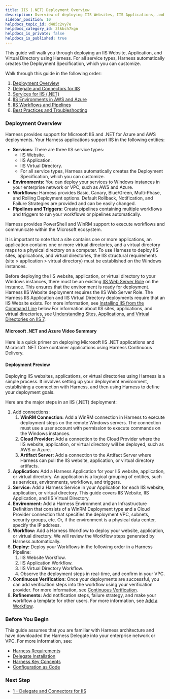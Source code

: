 ```yaml
---
title: IIS (.NET) Deployment Overview
description: Overview of deploying IIS Websites, IIS Applications, and IIS Virtual Directory.
sidebar_position: 10
helpdocs_topic_id: d485c2vy7e
helpdocs_category_id: 3lkbch7kgn
helpdocs_is_private: false
helpdocs_is_published: true
---
```


This guide will walk you through deploying an IIS Website, Application, and Virtual Directory using Harness. For all service types, Harness automatically creates the Deployment Specification, which you can customize.

Walk through this guide in the following order:

1. [Deployment Overview](iis-net-deployment.md#deployment-overview)
2. [Delegate and Connectors for IIS](1-delegate-and-connectors-for-iis.md)
3. [Services for IIS (.NET)](2-services-for-iis-net.md)
4. [IIS Environments in AWS and Azure](iis-environments.md)
5. [IIS Workflows and Pipelines](4-iis-workflows.md)
6. [Best Practices and Troubleshooting](5-best-practices-and-troubleshooting.md)

### Deployment Overview

Harness provides support for Microsoft IIS and .NET for Azure and AWS deployments. Your Harness applications support IIS in the following entities:

- **Services**: There are three IIS service types:
  - IIS Website.
  - IIS Application.
  - IIS Virtual Directory.
  - For all service types, Harness automatically creates the Deployment Specification, which you can customize.
- **Environments:** You can deploy your services to Windows instances in your enterprise network or VPC, such as AWS and Azure.
- **Workflows:** Harness provides Basic, Canary, Blue/Green, Multi-Phase, and Rolling Deployment options. Default Rollback, Notification, and Failure Strategies are provided and can be easily changed.
- **Pipelines and Triggers:** Create pipelines containing multiple workflows and triggers to run your workflows or pipelines automatically.

Harness provides PowerShell and WinRM support to execute workflows and communicate within the Microsoft ecosystem.

It is important to note that a site contains one or more applications, an application contains one or more virtual directories, and a virtual directory maps to a physical directory on a computer. To use Harness to deploy IIS sites, applications, and virtual directories, the IIS structural requirements (site > application > virtual directory) must be established on the Windows instances.

Before deploying the IIS website, application, or virtual directory to your Windows instances, there must be an existing [IIS Web Server Role](https://docs.microsoft.com/en-us/iis/web-hosting/web-server-for-shared-hosting/installing-the-web-server-role) on the instance. This ensures that the environment is ready for deployment. Harness IIS Website deployment requires the IIS Web Server Role. The Harness IIS Application and IIS Virtual Directory deployments require that an IIS Website exists. For more information, see [Installing IIS from the Command Line](5-best-practices-and-troubleshooting.md#installing-iis-from-the-command-line) below.For information about IIS sites, applications, and virtual directories, see [Understanding Sites, Applications, and Virtual Directories on IIS 7](https://docs.microsoft.com/en-us/iis/get-started/planning-your-iis-architecture/understanding-sites-applications-and-virtual-directories-on-iis).

#### Microsoft .NET and Azure Video Summary

Here is a quick primer on deploying Microsoft IIS .NET applications and Microsoft .NET Core container applications using Harness Continuous Delivery.

<DocVideo src="https://www.youtube.com/embed/udWD4LoG_R4" />

#### Deployment Preview

Deploying IIS websites, applications, or virtual directories using Harness is a simple process. It involves setting up your deployment environment, establishing a connection with Harness, and then using Harness to define your deployment goals.

Here are the major steps in an IIS (.NET) deployment:

1. Add connections:
   1. **WinRM Connection:** Add a WinRM connection in Harness to execute deployment steps on the remote Windows servers. The connection must use a user account with permission to execute commands on the Windows instances.
   2. **Cloud Provider:** Add a connection to the Cloud Provider where the IIS website, application, or virtual directory will be deployed, such as AWS or Azure.
   3. **Artifact Server:** Add a connection to the Artifact Server where Harness can pull the IIS website, application, or virtual directory artifacts.
2. **Application:** Add a Harness Application for your IIS website, application, or virtual directory. An application is a logical grouping of entities, such as services, environments, workflows, and triggers.
3. **Service:** Add a Harness Service in your Application for each IIS website, application, or virtual directory. This guide covers IIS Website, IIS Application, and IIS Virtual Directory.
4. **Environment:** Add a Harness Environment and an Infrastructure Definition that consists of a WinRM Deployment type and a Cloud Provider connection that specifies the deployment VPC, subnets, security groups, etc. Or, if the environment is a physical data center, specify the IP address.
5. **Workflow:** Add a Harness Workflow to deploy your website, application, or virtual directory. We will review the Workflow steps generated by Harness automatically.
6. **Deploy:** Deploy your Workflows in the following order in a Harness Pipeline:
   1. IIS Website Workflow.
   2. IIS Application Workflow.
   3. IIS Virtual Directory Workflow.
   4. Observe the deployment steps in real-time, and confirm in your VPC.
7. **Continuous Verification:** Once your deployments are successful, you can add verification steps into the workflow using your verification provider. For more information, see [Continuous Verification](../continuous-verification/continuous-verification-overview/concepts-cv/what-is-cv.md).
8. **Refinements:** Add notification steps, failure strategy, and make your workflow a template for other users. For more information, see [Add a Workflow](../model-cd-pipeline/workflows/workflow-configuration.md).

### Before You Begin

This guide assumes that you are familiar with Harness architecture and have downloaded the Harness Delegate into your enterprise network or VPC. For more information, see:

- [Harness Requirements](../../firstgen-platform/account/manage-delegates/delegate-requirements-and-limitations.md)
- [Delegate Installation](../../firstgen-platform/account/manage-delegates/delegate-installation.md)
- [Harness Key Concepts](../../starthere-firstgen/harness-key-concepts.md)
- [Configuration as Code](../../firstgen-platform/config-as-code/configuration-as-code.md)

### Next Step

- [1 - Delegate and Connectors for IIS](1-delegate-and-connectors-for-iis.md)

